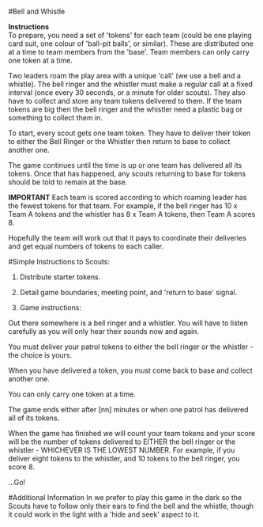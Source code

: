 #Bell and Whistle

**Instructions**	
To prepare, you need a set of 'tokens' for each team (could be one playing card suit, one colour of 'ball-pit balls', or similar). These are distributed one at a time to team members from the 'base'. Team members can only carry one token at a time. 

Two leaders roam the play area with a unique 'call' (we use a bell and a whistle). The bell ringer and the whistler must make a regular call at a fixed interval (once every 30 seconds, or a minute for older scouts). They also have to collect and store any team tokens delivered to them. If the team tokens are big then the bell ringer and the whistler need a plastic bag or something to collect them in. 

To start, every scout gets one team token. They have to deliver their token to either the Bell Ringer or the Whistler then return to base to collect another one. 

The game continues until the time is up or one team has delivered all its tokens. Once that has happened, any scouts returning to base for tokens should be told to remain at the base. 

**IMPORTANT**
Each team is scored according to which roaming leader has the fewest tokens for that team. For example, if the bell ringer has 10 x Team A tokens and the whistler has 8 x Team A tokens, then Team A scores 8. 

Hopefully the team will work out that it pays to coordinate their deliveries and get equal numbers of tokens to each caller. 


#Simple Instructions to Scouts:


1) Distribute starter tokens. 

2) Detail game boundaries, meeting point, and 'return to base' signal. 

3) Game instructions: 

Out there somewhere is a bell ringer and a whistler. You will have to listen carefully as you will only hear their sounds now and again. 

You must deliver your patrol tokens to either the bell ringer or the whistler - the choice is yours. 

When you have delivered a token, you must come back to base and collect another one. 

You can only carry one token at a time. 

The game ends either after [nn] minutes or when one patrol has delivered all of its tokens. 

When the game has finished we will count your team tokens and your score will be the number of tokens delivered to EITHER the bell ringer or the whistler - WHICHEVER IS THE LOWEST NUMBER. For example, if you deliver eight tokens to the whistler, and 10 tokens to the bell ringer, you score 8. 

...Go!

#Additional Information
In we prefer to play this game in the dark so the Scouts have to follow only their ears to find the bell and the whistle, though it could work in the light with a 'hide and seek' aspect to it.